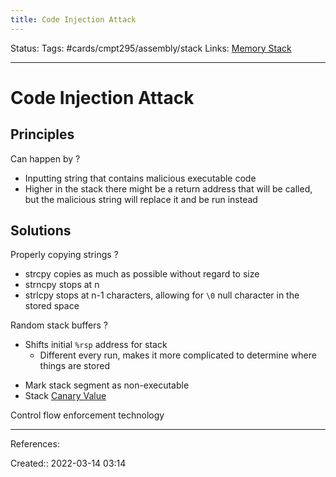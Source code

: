 ```yaml
---
title: Code Injection Attack
---
```

Status: 
Tags: #cards/cmpt295/assembly/stack
Links: [Memory Stack](out/memory-stack.md)
___

# Code Injection Attack
## Principles
Can happen by
?
- Inputting string that contains malicious executable code
- Higher in the stack there might be a return address that will be called, but the malicious string will replace it and be run instead
<!--SR:!2022-03-24,3,130-->

## Solutions

Properly copying strings
?
- strcpy copies as much as possible without regard to size
- strncpy stops at n
- strlcpy stops at n-1 characters, allowing for `\0` null character in the stored space
<!--SR:!2022-03-24,3,130-->

Random stack buffers
?
- Shifts initial `%rsp` address for stack
	- Different every run, makes it more complicated to determine where things are stored
<!--SR:!2022-03-24,3,130-->

- Mark stack segment as non-executable
- Stack [Canary Value](out/canary-value.md)

Control flow enforcement technology
___
References:

Created:: 2022-03-14 03:14
